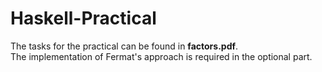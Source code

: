 # Haskell-Practical

The tasks for the practical can be found in **factors.pdf**. \
The implementation of Fermat's approach is required in the optional part.
